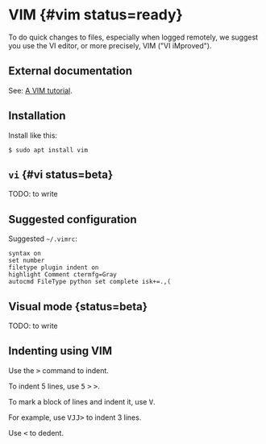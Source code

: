 
# VIM {#vim status=ready}

To do quick changes to files, especially when logged remotely,
we suggest you use the VI editor, or more precisely, VIM ("VI iMproved").

## External documentation

See: [A VIM tutorial](http://www.openvim.com/).

## Installation

Install like this:

    $ sudo apt install vim


## `vi` {#vi status=beta}

TODO: to write

## Suggested configuration

Suggested `~/.vimrc`:

    syntax on
    set number
    filetype plugin indent on
    highlight Comment ctermfg=Gray
    autocmd FileType python set complete isk+=.,(


<!-- autocmd FileType python set complete+=k~/.vim/syntax/python.vim isk+=.,( -->

## Visual mode {status=beta}

TODO: to write

## Indenting using VIM

Use the <kbd>&gt;</kbd> command to indent.

To indent 5 lines,  use
 <kbd>5</kbd>
 <kbd>&gt;</kbd>
 <kbd>&gt;</kbd>.

To mark a block of lines and indent it, use <kbd>V</kbd>.

For example, use <kbd>V</kbd><kbd>J</kbd><kbd>J</kbd><kbd>&gt;</kbd> to indent 3 lines.

Use <kbd>&lt;</kbd> to dedent.

